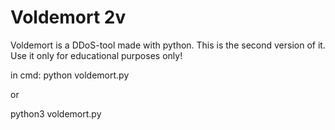# Voldemort 2v

Voldemort is a DDoS-tool made with python. This is the second version of it.
Use it only for educational purposes only!

in cmd:
python voldemort.py

or

python3 voldemort.py
